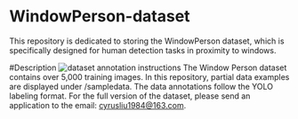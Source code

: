 # WindowPerson-dataset
 This repository is dedicated to storing the WindowPerson dataset, which is specifically designed for human detection tasks in proximity to windows.

#Description
![dataset annotation instructions](image/dataset_annotation_instructions.jpg)
The Window Person dataset contains over 5,000 training images. In this repository, partial data examples are displayed under /sampledata. The data annotations follow the YOLO labeling format. For the full version of the dataset, please send an application to the email: cyrusliu1984@163.com.
